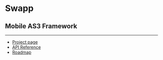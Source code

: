 # Swapp
## Mobile AS3 Framework
---

* [Project page](http://swapp.lahautesociete.com/)
* [API Reference](http://swapp.lahautesociete.com/api/)
* [Roadmap](https://github.com/la-haute-societe/Swapp/wiki/Swapp-Framework-Roadmap)